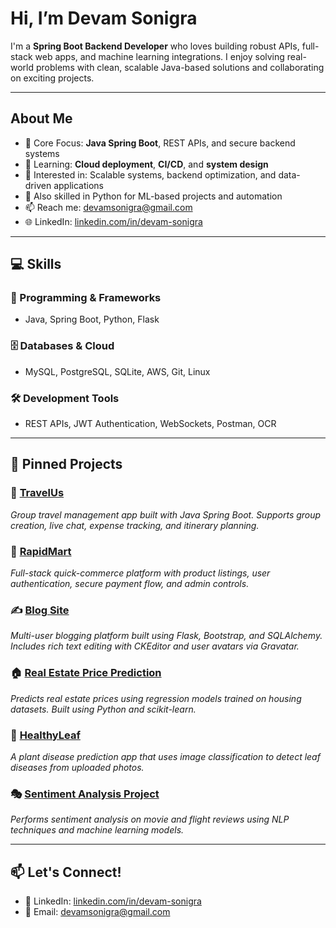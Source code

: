 # Hi, I’m Devam Sonigra

I'm a **Spring Boot Backend Developer** who loves building robust APIs, full-stack web apps, and machine learning integrations. I enjoy solving real-world problems with clean, scalable Java-based solutions and collaborating on exciting projects.

---

## About Me

- 🔧 Core Focus: **Java Spring Boot**, REST APIs, and secure backend systems  
- 🌱 Learning: **Cloud deployment**, **CI/CD**, and **system design**  
- 🧠 Interested in: Scalable systems, backend optimization, and data-driven applications  
- 🧰 Also skilled in Python for ML-based projects and automation  
- 📫 Reach me: [devamsonigra@gmail.com](mailto:devamsonigra@gmail.com)  
- 🌐 LinkedIn: [linkedin.com/in/devam-sonigra](https://www.linkedin.com/in/devam-sonigra)

---

## 💻 Skills

### 🧠 Programming & Frameworks
- Java, Spring Boot, Python, Flask

### 🗄️ Databases & Cloud
- MySQL, PostgreSQL, SQLite, AWS, Git, Linux

### 🛠️ Development Tools
- REST APIs, JWT Authentication, WebSockets, Postman, OCR

---

## 📌 Pinned Projects

### 🚀 [TravelUs](https://github.com/d-evm/travelus)  
_Group travel management app built with Java Spring Boot. Supports group creation, live chat, expense tracking, and itinerary planning._

### 🛒 [RapidMart](https://github.com/d-evm/rapidmart)  
_Full-stack quick-commerce platform with product listings, user authentication, secure payment flow, and admin controls._

### ✍️ [Blog Site](https://github.com/d-evm/blog-site)  
_Multi-user blogging platform built using Flask, Bootstrap, and SQLAlchemy. Includes rich text editing with CKEditor and user avatars via Gravatar._

### 🏠 [Real Estate Price Prediction](https://github.com/d-evm/real-estate-price-prediction)  
_Predicts real estate prices using regression models trained on housing datasets. Built using Python and scikit-learn._

### 🌿 [HealthyLeaf](https://github.com/d-evm/HealthyLeaf)  
_A plant disease prediction app that uses image classification to detect leaf diseases from uploaded photos._

### 🎭 [Sentiment Analysis Project](https://github.com/d-evm/sentiment-analysis-project)  
_Performs sentiment analysis on movie and flight reviews using NLP techniques and machine learning models._

---

## 📫 Let's Connect!

- 🔗 LinkedIn: [linkedin.com/in/devam-sonigra](https://www.linkedin.com/in/devam-sonigra)  
- 📧 Email: [devamsonigra@gmail.com](mailto:devamsonigra@gmail.com)

